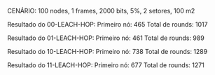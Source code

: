 CENÁRIO: 100 nodes, 1 frames, 2000 bits, 5%, 2 setores, 100 m2

Resultado do 00-LEACH-HOP:
Primeiro nó: 465
Total de rounds: 1017

Resultado do 01-LEACH-HOP:
Primeiro nó: 461
Total de rounds: 989

Resultado do 10-LEACH-HOP:
Primeiro nó: 738
Total de rounds: 1289

Resultado do 11-LEACH-HOP:
Primeiro nó: 677
Total de rounds: 1271
